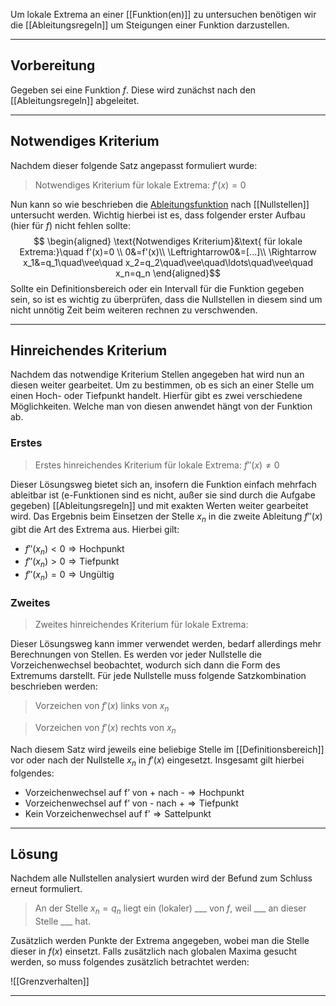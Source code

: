 Um lokale Extrema an einer [[Funktion(en)]] zu untersuchen benötigen wir die [[Ableitungsregeln]] um Steigungen einer Funktion darzustellen.

---
## Vorbereitung
Gegeben sei eine Funktion $f$. Diese wird zunächst nach den [[Ableitungsregeln]] abgeleitet.

---
## Notwendiges Kriterium
Nachdem dieser folgende Satz angepasst formuliert wurde:
> Notwendiges Kriterium für lokale Extrema: $f'(x)=0$

Nun kann so wie beschrieben die [Ableitungsfunktion](Ableitung) nach [[Nullstellen]] untersucht werden. Wichtig hierbei ist es, dass folgender erster Aufbau (hier für $f$) nicht fehlen sollte:
$$ \begin{aligned}
\text{Notwendiges Kriterium}&\text{ für lokale Extrema:}\quad f'(x)=0 \\
0&=f'(x)\\
\Leftrightarrow0&=[...]\\
\Rightarrow x_1&=q_1\quad\vee\quad x_2=q_2\quad\vee\quad\ldots\quad\vee\quad x_n=q_n
\end{aligned}$$
Sollte ein Definitionsbereich oder ein Intervall für die Funktion gegeben sein, so ist es wichtig zu überprüfen, dass die Nullstellen in diesem sind um nicht unnötig Zeit beim weiteren rechnen zu verschwenden.

---
## Hinreichendes Kriterium
Nachdem das notwendige Kriterium Stellen angegeben hat wird nun an diesen weiter gearbeitet.
Um zu bestimmen, ob es sich an einer Stelle um einen Hoch- oder Tiefpunkt handelt.
Hierfür gibt es zwei verschiedene Möglichkeiten. Welche man von diesen anwendet hängt von der Funktion ab.
### Erstes
> Erstes hinreichendes Kriterium für lokale Extrema: $f''(x)\neq0$

Dieser Lösungsweg bietet sich an, insofern die Funktion einfach mehrfach ableitbar ist (e-Funktionen sind es nicht, außer sie sind durch die Aufgabe gegeben) [[Ableitungsregeln]] und mit exakten Werten weiter gearbeitet wird.
Das Ergebnis beim Einsetzen der Stelle $x_n$ in die zweite Ableitung $f''(x)$ gibt die Art des Extrema aus. Hierbei gilt:
- $f''(x_n)<0\Rightarrow \text{Hochpunkt}$
- $f''(x_n)>0\Rightarrow \text{Tiefpunkt}$
- $f''(x_n)=0\Rightarrow \text{Ungültig}$
### Zweites
>  Zweites hinreichendes Kriterium für lokale Extrema:

Dieser Lösungsweg kann immer verwendet werden, bedarf allerdings mehr Berechnungen von Stellen.
Es werden vor jeder Nullstelle die Vorzeichenwechsel beobachtet, wodurch sich dann die Form des Extremums darstellt.
Für jede Nullstelle muss folgende Satzkombination beschrieben werden:
> Vorzeichen von $f'(x)$ links von $x_n$

> Vorzeichen von $f'(x)$ rechts von $x_n$

Nach diesem Satz wird jeweils eine beliebige Stelle im [[Definitionsbereich]] vor oder nach der Nullstelle $x_n$ in $f'(x)$ eingesetzt. Insgesamt gilt hierbei folgendes:
- $\text{Vorzeichenwechsel auf f' von + nach -} \Rightarrow\text{Hochpunkt}$
- $\text{Vorzeichenwechsel auf f' von - nach +} \Rightarrow\text{Tiefpunkt}$
- $\text{Kein Vorzeichenwechsel auf f'} \Rightarrow\text{Sattelpunkt}$

---
## Lösung
Nachdem alle Nullstellen analysiert wurden wird der Befund zum Schluss erneut formuliert.
>An der Stelle $x_n=q_n$ liegt ein (lokaler) ___ von $f$,
>weil ___ an dieser Stelle ___ hat.

Zusätzlich werden Punkte der Extrema angegeben, wobei man die Stelle dieser in $f(x)$ einsetzt.
Falls zusätzlich nach globalen Maxima gesucht werden, so muss folgendes zusätzlich betrachtet werden:

![[Grenzverhalten]]

---